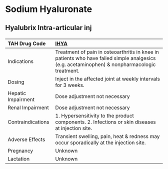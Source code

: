 # Sodium Hyaluronate

## Hyalubrix Intra-articular inj

##### 

| TAH Drug Code      | [IHYA](https://www.tahsda.org.tw/drugs/hissearch.php?drug_code=IHYA)                                                                         |
|:-------------------|:---------------------------------------------------------------------------------------------------------------------------------------------|
| Indications        | Treatment of pain in osteoarthritis in knee in patients who have failed simple analgesics (e.g. acetaminophen) & nonpharmacologic treatment. |
| Dosing             | Inject in the affected joint at weekly intervals for 3 weeks.                                                                                |
| Hepatic Impairment | Dose adjustment not necessary                                                                                                                |
| Renal Impairment   | Dose adjustment not necessary                                                                                                                |
| Contraindications  | 1. Hypersensitivity to the product components. 2. Infections or skin diseases at injection site.                                             |
| Adverse Effects    | Transient swelling, pain, heat & redness may occur sporadically at the injection site.                                                       |
| Pregnancy          | Unknown                                                                                                                                      |
| Lactation          | Unknown                                                                                                                                      |

